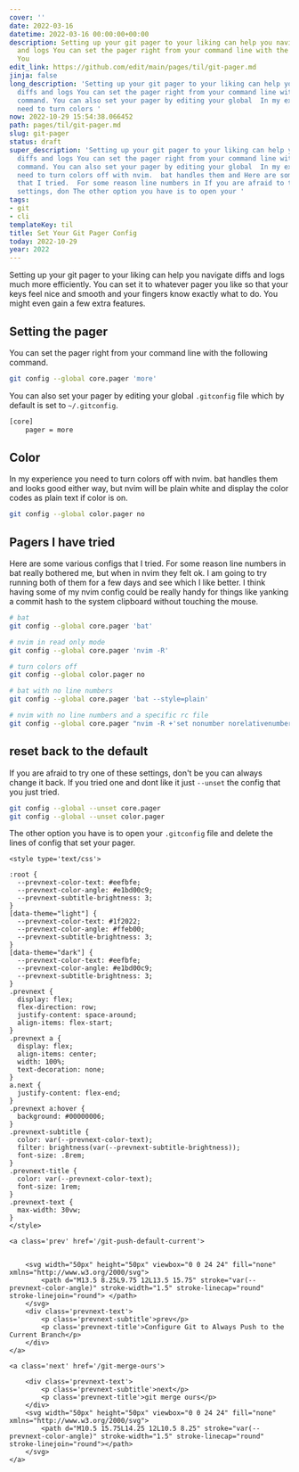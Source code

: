 ```yaml
---
cover: ''
date: 2022-03-16
datetime: 2022-03-16 00:00:00+00:00
description: Setting up your git pager to your liking can help you navigate diffs
  and logs You can set the pager right from your command line with the following command.
  You
edit_link: https://github.com/edit/main/pages/til/git-pager.md
jinja: false
long_description: 'Setting up your git pager to your liking can help you navigate
  diffs and logs You can set the pager right from your command line with the following
  command. You can also set your pager by editing your global  In my experience you
  need to turn colors '
now: 2022-10-29 15:54:38.066452
path: pages/til/git-pager.md
slug: git-pager
status: draft
super_description: 'Setting up your git pager to your liking can help you navigate
  diffs and logs You can set the pager right from your command line with the following
  command. You can also set your pager by editing your global  In my experience you
  need to turn colors off with nvim.  bat handles them and Here are some various configs
  that I tried.  For some reason line numbers in If you are afraid to try one of these
  settings, don The other option you have is to open your '
tags:
- git
- cli
templateKey: til
title: Set Your Git Pager Config
today: 2022-10-29
year: 2022
---
```


Setting up your git pager to your liking can help you navigate diffs and logs
much more efficiently.  You can set it to whatever pager you like so that your
keys feel nice and smooth and your fingers know exactly what to do.  You might
even gain a few extra features.

## Setting the pager

You can set the pager right from your command line with the following command.

``` bash
git config --global core.pager 'more'
```

You can also set your pager by editing your global `.gitconfig` file which by
default is set to `~/.gitconfig`.

``` bash
[core]
    pager = more
```

## Color

In my experience you need to turn colors off with nvim.  bat handles them and
looks good either way, but nvim will be plain white and display the color
codes as plain text if color is on.

``` bash
git config --global color.pager no
```

## Pagers I have tried

Here are some various configs that I tried.  For some reason line numbers in
bat really bothered me, but when in nvim they felt ok.  I am going to try
running both of them for a few days and see which I like better.  I think
having some of my nvim config could be really handy for things like yanking a
commit hash to the system clipboard without touching the mouse.

``` bash
# bat
git config --global core.pager 'bat'

# nvim in read only mode
git config --global core.pager 'nvim -R'

# turn colors off
git config --global color.pager no

# bat with no line numbers
git config --global core.pager 'bat --style=plain'

# nvim with no line numbers and a specific rc file
git config --global core.pager "nvim -R +'set nonumber norelativenumber' -u ~/.config/nvim/init-git.vim"
```

## reset back to the default

If you are afraid to try one of these settings, don't be you can always change
it back.  If you tried one and dont like it just `--unset` the config that you
just tried.

``` bash
git config --global --unset core.pager
git config --global --unset color.pager
```

The other option you have is to open your `.gitconfig` file and delete the
lines of config that set your pager.
<div class='prevnext'>

    <style type='text/css'>

    :root {
      --prevnext-color-text: #eefbfe;
      --prevnext-color-angle: #e1bd00c9;
      --prevnext-subtitle-brightness: 3;
    }
    [data-theme="light"] {
      --prevnext-color-text: #1f2022;
      --prevnext-color-angle: #ffeb00;
      --prevnext-subtitle-brightness: 3;
    }
    [data-theme="dark"] {
      --prevnext-color-text: #eefbfe;
      --prevnext-color-angle: #e1bd00c9;
      --prevnext-subtitle-brightness: 3;
    }
    .prevnext {
      display: flex;
      flex-direction: row;
      justify-content: space-around;
      align-items: flex-start;
    }
    .prevnext a {
      display: flex;
      align-items: center;
      width: 100%;
      text-decoration: none;
    }
    a.next {
      justify-content: flex-end;
    }
    .prevnext a:hover {
      background: #00000006;
    }
    .prevnext-subtitle {
      color: var(--prevnext-color-text);
      filter: brightness(var(--prevnext-subtitle-brightness));
      font-size: .8rem;
    }
    .prevnext-title {
      color: var(--prevnext-color-text);
      font-size: 1rem;
    }
    .prevnext-text {
      max-width: 30vw;
    }
    </style>
    
    <a class='prev' href='/git-push-default-current'>
    

        <svg width="50px" height="50px" viewbox="0 0 24 24" fill="none" xmlns="http://www.w3.org/2000/svg">
            <path d="M13.5 8.25L9.75 12L13.5 15.75" stroke="var(--prevnext-color-angle)" stroke-width="1.5" stroke-linecap="round" stroke-linejoin="round"> </path>
        </svg>
        <div class='prevnext-text'>
            <p class='prevnext-subtitle'>prev</p>
            <p class='prevnext-title'>Configure Git to Always Push to the Current Branch</p>
        </div>
    </a>
    
    <a class='next' href='/git-merge-ours'>
    
        <div class='prevnext-text'>
            <p class='prevnext-subtitle'>next</p>
            <p class='prevnext-title'>git merge ours</p>
        </div>
        <svg width="50px" height="50px" viewbox="0 0 24 24" fill="none" xmlns="http://www.w3.org/2000/svg">
            <path d="M10.5 15.75L14.25 12L10.5 8.25" stroke="var(--prevnext-color-angle)" stroke-width="1.5" stroke-linecap="round" stroke-linejoin="round"></path>
        </svg>
    </a>
  </div>